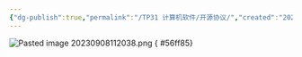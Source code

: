 ```yaml
---
{"dg-publish":true,"permalink":"/TP31 计算机软件/开源协议/","created":"2023-09-08T11:20:26.745+08:00","updated":"2024-06-01T10:49:26.149+08:00"}
---
```


![Pasted image 20230908112038.png](/img/user/$/$Sys999%20Attachment/Pasted%20image%2020230908112038.png)
{ #56ff85}
